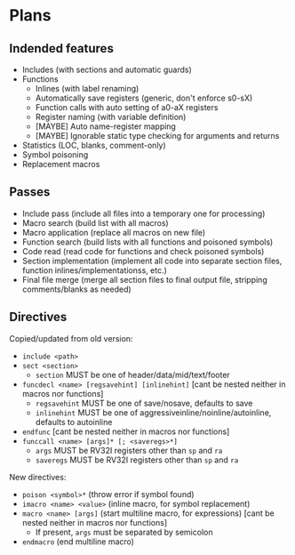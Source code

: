 ﻿# Plans

## Indended features

- Includes (with sections and automatic guards)
- Functions
  - Inlines (with label renaming)
  - Automatically save registers (generic, don't enforce s0-sX)
  - Function calls with auto setting of a0-aX registers
  - Register naming (with variable definition)
  - [MAYBE] Auto name-register mapping
  - [MAYBE] Ignorable static type checking for arguments and returns
- Statistics (LOC, blanks, comment-only)
- Symbol poisoning
- Replacement macros

## Passes

- Include pass (include all files into a temporary one for processing)
- Macro search (build list with all macros)
- Macro application (replace all macros on new file)
- Function search (build lists with all functions and poisoned symbols)
- Code read (read code for functions and check poisoned symbols)
- Section implementation (implement all code into separate section files, function inlines/implementationss, etc.)
- Final file merge (merge all section files to final output file, stripping comments/blanks as needed)

## Directives

Copied/updated from old version:

- `include <path>`
- `sect <section>`
  - `section` MUST be one of header/data/mid/text/footer
- `funcdecl <name> [regsavehint] [inlinehint]` [cant be nested neither in macros nor functions]
  - `regsavehint` MUST be one of save/nosave, defaults to save
  - `inlinehint` MUST be one of aggressiveinline/noinline/autoinline, defaults to autoinline
- `endfunc` [cant be nested neither in macros nor functions]
- `funccall <name> [args]* [; <saveregs>*]`
  - `args` MUST be RV32I registers other than `sp` and `ra`
  - `saveregs` MUST be RV32I registers other than `sp` and `ra`

New directives:

- `poison <symbol>*` (throw error if symbol found)
- `imacro <name> <value>` (inline macro, for symbol replacement)
- `macro <name> [args]` (start multiline macro, for expressions) [cant be nested neither in macros nor functions]
  - If present, `args` must be separated by semicolon
- `endmacro` (end multiline macro)